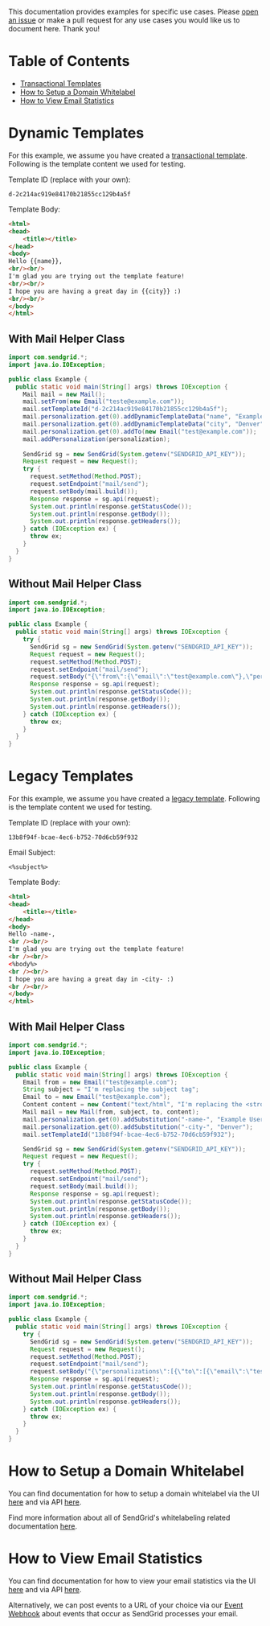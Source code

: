 This documentation provides examples for specific use cases. Please [open an issue](https://github.com/sendgrid/sendgrid-java/issues) or make a pull request for any use cases you would like us to document here. Thank you!

# Table of Contents

* [Transactional Templates](#transactional_templates)
* [How to Setup a Domain Whitelabel](#domain_whitelabel)
* [How to View Email Statistics](#email_stats)

<a name="transactional-templates"></a>
# Dynamic Templates

For this example, we assume you have created a [transactional template](https://sendgrid.com/docs/User_Guide/Transactional_Templates/index.html). Following is the template content we used for testing.

Template ID (replace with your own):

```text
d-2c214ac919e84170b21855cc129b4a5f
```

Template Body:

```html
<html>
<head>
	<title></title>
</head>
<body>
Hello {{name}},
<br/><br/>
I'm glad you are trying out the template feature!
<br/><br/>
I hope you are having a great day in {{city}} :)
<br/><br/>
</body>
</html>
```

## With Mail Helper Class

```java
import com.sendgrid.*;
import java.io.IOException;

public class Example {
  public static void main(String[] args) throws IOException {
    Mail mail = new Mail();
    mail.setFrom(new Email("teste@example.com"));
    mail.setTemplateId("d-2c214ac919e84170b21855cc129b4a5f");
    mail.personalization.get(0).addDynamicTemplateData("name", "Example User");
    mail.personalization.get(0).addDynamicTemplateData("city", "Denver");
    mail.personalization.get(0).addTo(new Email("test@example.com"));
    mail.addPersonalization(personalization);
            
    SendGrid sg = new SendGrid(System.getenv("SENDGRID_API_KEY"));
    Request request = new Request();
    try {
      request.setMethod(Method.POST);
      request.setEndpoint("mail/send");
      request.setBody(mail.build());
      Response response = sg.api(request);
      System.out.println(response.getStatusCode());
      System.out.println(response.getBody());
      System.out.println(response.getHeaders());
    } catch (IOException ex) {
      throw ex;
    }
  }
}
```

## Without Mail Helper Class

```java
import com.sendgrid.*;
import java.io.IOException;

public class Example {
  public static void main(String[] args) throws IOException {
    try {
      SendGrid sg = new SendGrid(System.getenv("SENDGRID_API_KEY"));
      Request request = new Request();
      request.setMethod(Method.POST);
      request.setEndpoint("mail/send");
      request.setBody("{\"from\":{\"email\":\"test@example.com\"},\"personalizations\":[{\"to\":[{\"email\":\"test@example.com\"}],\"dynamic_template_data\":{\"name\":\"Example User\",\"city\":\"Denver\"}}],\"template_id\":\"d-2c214ac919e84170b21855cc129b4a5f\"}");
      Response response = sg.api(request);
      System.out.println(response.getStatusCode());
      System.out.println(response.getBody());
      System.out.println(response.getHeaders());
    } catch (IOException ex) {
      throw ex;
    }
  }
}
```

<a name="legacy-templates"></a>
# Legacy Templates

For this example, we assume you have created a [legacy template](https://sendgrid.com/docs/User_Guide/Transactional_Templates/index.html). Following is the template content we used for testing.

Template ID (replace with your own):

```text
13b8f94f-bcae-4ec6-b752-70d6cb59f932
```

Email Subject:

```text
<%subject%>
```

Template Body:

```html
<html>
<head>
	<title></title>
</head>
<body>
Hello -name-,
<br /><br/>
I'm glad you are trying out the template feature!
<br /><br/>
<%body%>
<br /><br/>
I hope you are having a great day in -city- :)
<br /><br/>
</body>
</html>
```

## With Mail Helper Class

```java
import com.sendgrid.*;
import java.io.IOException;

public class Example {
  public static void main(String[] args) throws IOException {
    Email from = new Email("test@example.com");
    String subject = "I'm replacing the subject tag";
    Email to = new Email("test@example.com");
    Content content = new Content("text/html", "I'm replacing the <strong>body tag</strong>");
    Mail mail = new Mail(from, subject, to, content);
    mail.personalization.get(0).addSubstitution("-name-", "Example User");
    mail.personalization.get(0).addSubstitution("-city-", "Denver");
    mail.setTemplateId("13b8f94f-bcae-4ec6-b752-70d6cb59f932");

    SendGrid sg = new SendGrid(System.getenv("SENDGRID_API_KEY"));
    Request request = new Request();
    try {
      request.setMethod(Method.POST);
      request.setEndpoint("mail/send");
      request.setBody(mail.build());
      Response response = sg.api(request);
      System.out.println(response.getStatusCode());
      System.out.println(response.getBody());
      System.out.println(response.getHeaders());
    } catch (IOException ex) {
      throw ex;
    }
  }
}
```

## Without Mail Helper Class

```java
import com.sendgrid.*;
import java.io.IOException;

public class Example {
  public static void main(String[] args) throws IOException {
    try {
      SendGrid sg = new SendGrid(System.getenv("SENDGRID_API_KEY"));
      Request request = new Request();
      request.setMethod(Method.POST);
      request.setEndpoint("mail/send");
      request.setBody("{\"personalizations\":[{\"to\":[{\"email\":\"test@example.com\"}],\"substitutions\":{\"-name-\":\"Example User\",\"-city-\":\"Denver\"},\"subject\":\"Hello World from the SendGrid Java Library!\"}],\"from\":{\"email\":\"test@example.com\"},\"content\":[{\"type\":\"text/html\",\"value\": \"I'm replacing the <strong>body tag</strong>\"}],\"template_id\": \"13b8f94f-bcae-4ec6-b752-70d6cb59f932\"}");
      Response response = sg.api(request);
      System.out.println(response.getStatusCode());
      System.out.println(response.getBody());
      System.out.println(response.getHeaders());
    } catch (IOException ex) {
      throw ex;
    }
  }
}
```

<a name="domain_whitelabel"></a>
# How to Setup a Domain Whitelabel

You can find documentation for how to setup a domain whitelabel via the UI [here](https://sendgrid.com/docs/Classroom/Basics/Whitelabel/setup_domain_whitelabel.html) and via API [here](https://github.com/sendgrid/sendgrid-java/blob/master/USAGE.md#whitelabel).

Find more information about all of SendGrid's whitelabeling related documentation [here](https://sendgrid.com/docs/Classroom/Basics/Whitelabel/index.html).

<a name="email_stats"></a>
# How to View Email Statistics

You can find documentation for how to view your email statistics via the UI [here](https://app.sendgrid.com/statistics) and via API [here](https://github.com/sendgrid/sendgrid-java/blob/master/USAGE.md#stats).

Alternatively, we can post events to a URL of your choice via our [Event Webhook](https://sendgrid.com/docs/API_Reference/Webhooks/event.html) about events that occur as SendGrid processes your email.


